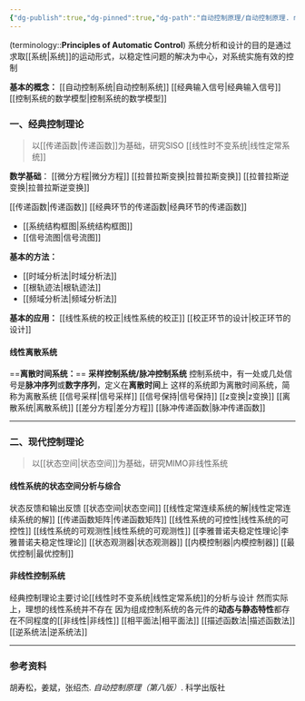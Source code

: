 ```yaml
---
{"dg-publish":true,"dg-pinned":true,"dg-path":"自动控制原理/自动控制原理. md","tags":["Subject","Control"],"permalink":"/自动控制原理/自动控制原理/","pinned":true,"dgPassFrontmatter":true,"noteIcon":"","created":"2024-09-02T10:22:13.777+08:00","updated":"2024-09-13T23:43:03.639+08:00"}
---
```


(terminology::**Principles of Automatic Control**)
系统分析和设计的目的是通过求取[[系统\|系统]]的运动形式，以稳定性问题的解决为中心，对系统实施有效的控制

**基本的概念：**
[[自动控制系统\|自动控制系统]]
[[经典输入信号\|经典输入信号]]
[[控制系统的数学模型\|控制系统的数学模型]]


### 一、经典控制理论
>以[[传递函数\|传递函数]]为基础，研究SISO [[线性时不变系统\|线性定常系统]]

**数学基础**：
[[微分方程\|微分方程]]
[[拉普拉斯变换\|拉普拉斯变换]]
[[拉普拉斯逆变换\|拉普拉斯逆变换]]

[[传递函数\|传递函数]]
[[经典环节的传递函数\|经典环节的传递函数]]
-  [[系统结构框图\|系统结构框图]]
-  [[信号流图\|信号流图]]

**基本的方法：**
-  [[时域分析法\|时域分析法]]
-  [[根轨迹法\|根轨迹法]]
-  [[频域分析法\|频域分析法]]

**基本的应用：**
[[线性系统的校正\|线性系统的校正]]
[[校正环节的设计\|校正环节的设计]]

#### 线性离散系统
==**离散时间系统：**==
**采样控制系统/脉冲控制系统**
控制系统中，有一处或几处信号是**脉冲序列**或**数字序列**，定义在**离散时间**上
这样的系统即为离散时间系统，简称为离散系统
[[信号采样\|信号采样]]
[[信号保持\|信号保持]]
[[z变换\|z变换]]
[[离散系统\|离散系统]]
[[差分方程\|差分方程]]
[[脉冲传递函数\|脉冲传递函数]]

***
### 二、现代控制理论
>以[[状态空间\|状态空间]]为基础，研究MIMO非线性系统
#### 线性系统的状态空间分析与综合
状态反馈和输出反馈
[[状态空间\|状态空间]]
[[线性定常连续系统的解\|线性定常连续系统的解]]
[[传递函数矩阵\|传递函数矩阵]]
[[线性系统的可控性\|线性系统的可控性]]
[[线性系统的可观测性\|线性系统的可观测性]]
[[李雅普诺夫稳定性理论\|李雅普诺夫稳定性理论]]
[[状态观测器\|状态观测器]]
[[内模控制器\|内模控制器]]
[[最优控制\|最优控制]]

#### 非线性控制系统
经典控制理论主要讨论[[线性时不变系统\|线性定常系统]]的分析与设计
然而实际上，理想的线性系统并不存在
因为组成控制系统的各元件的**动态与静态特性**都存在不同程度的[[非线性\|非线性]]
[[相平面法\|相平面法]]
[[描述函数法\|描述函数法]]
[[逆系统法\|逆系统法]]

***
### 参考资料
胡寿松，姜斌，张绍杰. *自动控制原理（第八版）*. 科学出版社





